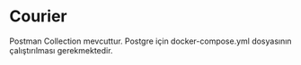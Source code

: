 # Courier
Postman Collection mevcuttur.
Postgre için docker-compose.yml dosyasının çalıştırılması gerekmektedir.
